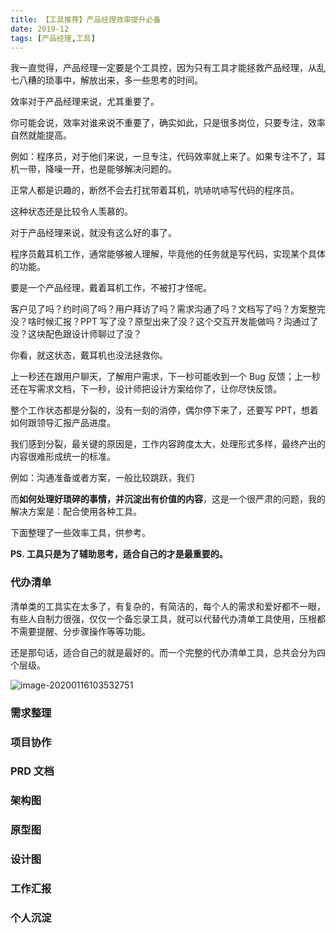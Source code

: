 ```yaml
---
title: 【工具推荐】产品经理效率提升必备
date: 2019-12
tags: [产品经理,工具]
---
```


我一直觉得，产品经理一定要是个工具控，因为只有工具才能拯救产品经理，从乱七八糟的琐事中，解放出来，多一些思考的时间。

效率对于产品经理来说，尤其重要了。

你可能会说，效率对谁来说不重要了，确实如此，只是很多岗位，只要专注，效率自然就能提高。

例如：程序员，对于他们来说，一旦专注，代码效率就上来了。如果专注不了，耳机一带，降噪一开，也是能够解决问题的。

正常人都是识趣的，断然不会去打扰带着耳机，吭哧吭哧写代码的程序员。

这种状态还是比较令人羡慕的。

对于产品经理来说，就没有这么好的事了。

程序员戴耳机工作，通常能够被人理解，毕竟他的任务就是写代码，实现某个具体的功能。

要是一个产品经理，戴着耳机工作，不被打才怪呢。

客户见了吗？约时间了吗？用户拜访了吗？需求沟通了吗？文档写了吗？方案整完没？啥时候汇报？PPT 写了没？原型出来了没？这个交互开发能做吗？沟通过了没？这块配色跟设计师聊过了没？

你看，就这状态，戴耳机也没法拯救你。

上一秒还在跟用户聊天，了解用户需求，下一秒可能收到一个 Bug 反馈；上一秒还在写需求文档，下一秒，设计师把设计方案给你了，让你尽快反馈。

整个工作状态都是分裂的，没有一刻的消停，偶尔停下来了，还要写 PPT，想着如何跟领导汇报产品进度。

我们感到分裂，最关键的原因是，工作内容跨度太大，处理形式多样，最终产出的内容很难形成统一的标准。

例如：沟通准备或者方案，一般比较跳跃，我们



而**如何处理好琐碎的事情，并沉淀出有价值的内容**，这是一个很严肃的问题，我的解决方案是：配合使用各种工具。

下面整理了一些效率工具，供参考。

**PS. 工具只是为了辅助思考，适合自己的才是最重要的。**

### 代办清单

清单类的工具实在太多了，有复杂的，有简洁的，每个人的需求和爱好都不一眼，有些人自制力很强，仅仅一个备忘录工具，就可以代替代办清单工具使用，压根都不需要提醒、分步骤操作等等功能。

还是那句话，适合自己的就是最好的。而一个完整的代办清单工具，总共会分为四个层级。

![image-20200116103532751](C:\Users\decad\Git\blog-bitcron\_drafts\image-20200116103532751.png)

### 需求整理



### 项目协作



### PRD 文档



### 架构图



### 原型图



### 设计图



### 工作汇报



### 个人沉淀